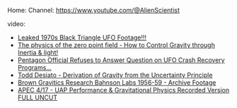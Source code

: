 Home:
Channel: https://www.youtube.com/@AlienScientist

video:
- [Leaked 1970s Black Triangle UFO Footage!!!](https://youtu.be/27ccL48fxQQ)
- [The physics of the zero point field - How to Control Gravity through Inertia & light!](https://youtu.be/PXiF93n__AM)
- [Pentagon Official Refuses to Answer Question on UFO Crash Recovery Programs...](https://youtu.be/hi22rSw7ROk)
- [Todd Desiato - Derivation of Gravity from the Uncertainty Principle](https://youtu.be/H9OLXICP9_U)
- [Brown Gravitics Research Bahnson Labs 1956-59 - Archive Footage](https://youtu.be/DUUZZIYhhts)
- [APEC 4/17 - UAP Performance & Gravitational Physics Recorded Version FULL UNCUT](https://youtu.be/Vimjg7cdbEA)
